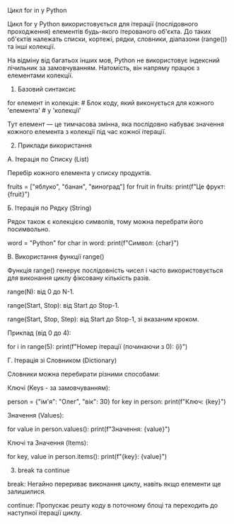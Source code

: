 Цикл for in у Python

Цикл for у Python використовується для ітерації (послідовного проходження) елементів будь-якого ітерованого об'єкта. До таких об'єктів належать списки, кортежі, рядки, словники, діапазони (range()) та інші колекції.

На відміну від багатьох інших мов, Python не використовує індексний лічильник за замовчуванням. Натомість, він напряму працює з елементами колекції.

1. Базовий синтаксис

for елемент in колекція:
    # Блок коду, який виконується для кожного 'елемента'
    # у 'колекції'


Тут елемент — це тимчасова змінна, яка послідовно набуває значення кожного елемента з колекції під час кожної ітерації.

2. Приклади використання

А. Ітерація по Списку (List)

Перебір кожного елемента у списку продуктів.

fruits = ["яблуко", "банан", "виноград"]
for fruit in fruits:
    print(f"Це фрукт: {fruit}")


Б. Ітерація по Рядку (String)

Рядок також є колекцією символів, тому можна перебрати його посимвольно.

word = "Python"
for char in word:
    print(f"Символ: {char}")


В. Використання функції range()

Функція range() генерує послідовність чисел і часто використовується для виконання циклу фіксовану кількість разів.

range(N): від 0 до N-1.

range(Start, Stop): від Start до Stop-1.

range(Start, Stop, Step): від Start до Stop-1, зі вказаним кроком.

Приклад (від 0 до 4):

for i in range(5):
    print(f"Номер ітерації (починаючи з 0): {i}")


Г. Ітерація зі Словником (Dictionary)

Словники можна перебирати різними способами:

Ключі (Keys - за замовчуванням):

person = {"ім'я": "Олег", "вік": 30}
for key in person:
    print(f"Ключ: {key}")


Значення (Values):

for value in person.values():
    print(f"Значення: {value}")


Ключі та Значення (Items):

for key, value in person.items():
    print(f"{key}: {value}")


3. break та continue

break: Негайно перериває виконання циклу, навіть якщо елементи ще залишилися.

continue: Пропускає решту коду в поточному блоці та переходить до наступної ітерації циклу.
